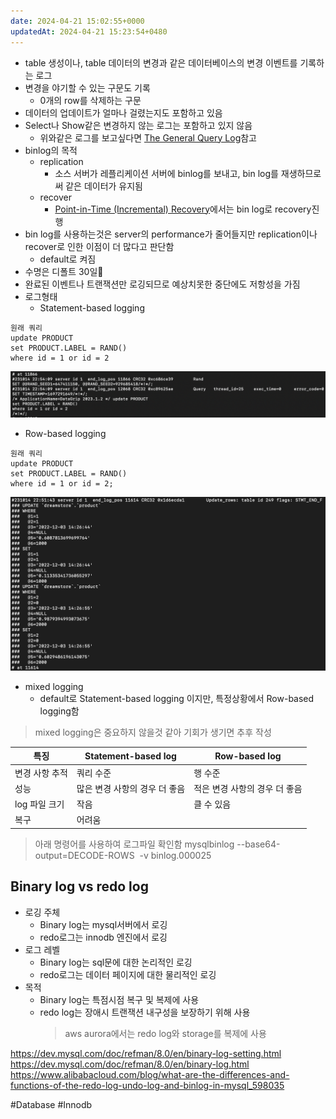 ```yaml
---
date: 2024-04-21 15:02:55+0000
updatedAt: 2024-04-21 15:23:54+0480
---
```

- table 생성이나, table 데이터의 변경과 같은 데이터베이스의 변경 이벤트를 기록하는 로그
- 변경을 야기할 수 있는 구문도 기록
	- 0개의 row를 삭제하는 구문
- 데이터의 업데이트가 얼마나 걸렸는지도 포함하고 있음
- Select나 Show같은 변경하지 않는 로그는 포함하고 있지 않음
	- 위와같은 로그를 보고싶다면 [The General Query Log](https://dev.mysql.com/doc/refman/8.0/en/query-log.html "5.4.3 The General Query Log")참고
- binlog의 목적
	- replication
		- 소스 서버가 레플리케이션 서버에 binlog를 보내고, bin log를 재생하므로써 같은 데이터가 유지됨
	- recover
		- [Point-in-Time (Incremental) Recovery](https://dev.mysql.com/doc/refman/8.0/en/point-in-time-recovery.html "7.5 Point-in-Time (Incremental) Recovery")에서는 bin log로 recovery진행
- bin log를 사용하는것은 server의 performance가 줄어들지만 replication이나 recover로 인한 이점이 더 많다고 판단함
	- default로 켜짐
- 수명은 디폴트 30일
- 완료된 이벤트나 트랜잭션만 로깅되므로 예상치못한 중단에도 저항성을 가짐
- 로그형태
	- Statement-based logging 
```
원래 쿼리
update PRODUCT
set PRODUCT.LABEL = RAND()
where id = 1 or id = 2
```
![Pasted image 20231014225459](real-resource-image/Pasted%20image%2020231014225459.png)

- Row-based logging
```
원래 쿼리
update PRODUCT  
set PRODUCT.LABEL = RAND()  
where id = 1 or id = 2;
```
![Pasted image 20231014225322](real-resource-image/Pasted%20image%2020231014225322.png)
- mixed logging
	- default로 Statement-based logging 이지만, 특정상황에서 Row-based logging함
> mixed logging은 중요하지 않을것 같아 기회가 생기면 추후 작성


|특징|Statement-based log|Row-based log|
|-------|---------|-----|
|변경 사항 추적|쿼리 수준|행 수준|
|성능|많은 변경 사항의 경우 더 좋음|적은 변경 사항의 경우 더 좋음|
|log 파일 크기|작음|클 수 있음|
|복구|어려움|

> 아래 명령어를 사용하여 로그파일 확인함
> mysqlbinlog --base64-output=DECODE-ROWS  -v binlog.000025
## Binary log vs redo log

- 로깅 주체
	- Binary log는 mysql서버에서 로깅
	- redo로그는 innodb 엔진에서 로깅
- 로그 레벨
	- Binary log는 sql문에 대한 논리적인 로깅
	- redo로그는 데이터 페이지에 대한 물리적인 로깅
- 목적
	- Binary log는 특점시점 복구 및 복제에 사용
	- redo log는 장애시 트랜잭션 내구성을 보장하기 위해 사용
		> aws aurora에서는 redo log와 storage를 복제에 사용



https://dev.mysql.com/doc/refman/8.0/en/binary-log-setting.html
https://dev.mysql.com/doc/refman/8.0/en/binary-log.html
https://www.alibabacloud.com/blog/what-are-the-differences-and-functions-of-the-redo-log-undo-log-and-binlog-in-mysql_598035

#Database 
#Innodb 